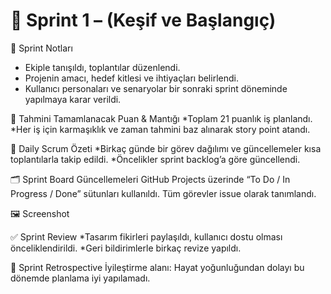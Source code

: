 # 🧾 Sprint 1 – (Keşif ve Başlangıç)

📌 Sprint Notları
* Ekiple tanışıldı, toplantılar düzenlendi.
* Projenin amacı, hedef kitlesi ve ihtiyaçları belirlendi.
* Kullanıcı personaları ve senaryolar bir sonraki sprint döneminde yapılmaya karar verildi.


🔢 Tahmini Tamamlanacak Puan & Mantığı
*Toplam 21 puanlık iş planlandı.
*Her iş için karmaşıklık ve zaman tahmini baz alınarak story point atandı.

📅 Daily Scrum Özeti
*Birkaç günde bir görev dağılımı ve güncellemeler kısa toplantılarla takip edildi.
*Öncelikler sprint backlog’a göre güncellendi.

🗂 Sprint Board Güncellemeleri
GitHub Projects üzerinde “To Do / In Progress / Done” sütunları kullanıldı.
Tüm görevler issue olarak tanımlandı.

🖼 Screenshot

✅ Sprint Review
*Tasarım fikirleri paylaşıldı, kullanıcı dostu olması önceliklendirildi.
*Geri bildirimlerle birkaç revize yapıldı.

🔄 Sprint Retrospective 
İyileştirme alanı: Hayat yoğunluğundan dolayı bu dönemde planlama iyi yapılamadı.
